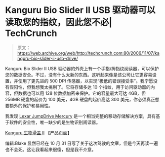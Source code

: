 # Kanguru Bio Slider II USB 驱动器可以读取您的指纹，因此您不必| TechCrunch

> 原文：<https://web.archive.org/web/http://techcrunch.com:80/2006/11/07/kanguru-bio-slider-ii-usb-drive/>

Kanguru Bio Slider II USB 驱动器的外壳上有一个手指/拇指纹阅读器，可以保护您的数据安全。不过，没有什么太新的东西。这听起来像是该公司让它更容易设置，并使用了更先进的 500 DPI 传感器，以实现“极低的错误接受率”。我宁愿没有假阳性，但我想我太挑剔了。它将存储多达 10 个指纹，用于访问驱动器的内容，但数据也可以用 128 位数据加密来保护。它的容量最大可达 4GB，但 256MB 硬盘的起价为 100 美元，4GB 硬盘的起价高达 300 美元，你必须真正想要额外的保护和易用性。

我发现 [Lexar JumpDrive Mercury](https://web.archive.org/web/20141017042553/http://crunchgear.com/2006/11/03/lexar-jumpdrive-mercury-ii-awesomest-jumpdrive-mercury-ii-ever/) 是一个相当完整的移动存储解决方案，具有基于软件的安全性，唯一缺少的是生物识别阅读器。

[Kanguru 生物滑盖 II](https://web.archive.org/web/20141017042553/http://www.kanguru.com/bioslider2.html) 【产品页面】

编辑:Blake 显然已经在 10 月 31 日写了关于这次驾驶的文章，但是今天再读一遍也不会死。这让我看起来很傻，但是我不介意。